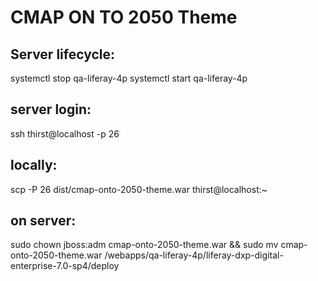 # CMAP ON TO 2050 Theme

Server lifecycle:
-----------------
systemctl stop qa-liferay-4p
systemctl start qa-liferay-4p

server login:
-------------
ssh thirst@localhost -p 26

locally:
--------
scp -P 26 dist/cmap-onto-2050-theme.war thirst@localhost:~

on server:
----------
sudo chown jboss:adm cmap-onto-2050-theme.war && sudo mv cmap-onto-2050-theme.war /webapps/qa-liferay-4p/liferay-dxp-digital-enterprise-7.0-sp4/deploy
